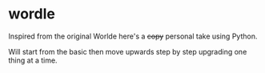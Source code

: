 # wordle

Inspired from the original Worlde here's a ~~copy~~ personal take using Python.

Will start from the basic then move upwards step by step upgrading one thing at a time.
